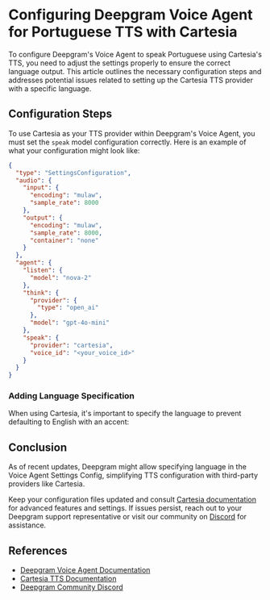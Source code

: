 # Configuring Deepgram Voice Agent for Portuguese TTS with Cartesia

To configure Deepgram's Voice Agent to speak Portuguese using Cartesia's TTS, you need to adjust the settings properly to ensure the correct language output. This article outlines the necessary configuration steps and addresses potential issues related to setting up the Cartesia TTS provider with a specific language.

## Configuration Steps

To use Cartesia as your TTS provider within Deepgram's Voice Agent, you must set the `speak` model configuration correctly. Here is an example of what your configuration might look like:

```json
{
  "type": "SettingsConfiguration",
  "audio": {
    "input": {
      "encoding": "mulaw",
      "sample_rate": 8000
    },
    "output": {
      "encoding": "mulaw",
      "sample_rate": 8000,
      "container": "none"
    }
  },
  "agent": {
    "listen": {
      "model": "nova-2"
    },
    "think": {
      "provider": {
        "type": "open_ai"
      },
      "model": "gpt-4o-mini"
    },
    "speak": {
      "provider": "cartesia",
      "voice_id": "<your_voice_id>"
    }
  }
}
```

### Adding Language Specification

When using Cartesia, it's important to specify the language to prevent defaulting to English with an accent:

## Conclusion

As of recent updates, Deepgram might allow specifying language in the Voice Agent Settings Config, simplifying TTS configuration with third-party providers like Cartesia.

Keep your configuration files updated and consult [Cartesia documentation](https://docs.cartesia.ai/get-started/overview) for advanced features and settings. If issues persist, reach out to your Deepgram support representative or visit our community on [Discord](https://discord.gg/deepgram) for assistance.

## References

- [Deepgram Voice Agent Documentation](https://developers.deepgram.com/docs/voice-agent)
- [Cartesia TTS Documentation](https://docs.cartesia.ai/get-started/overview)
- [Deepgram Community Discord](https://discord.gg/deepgram)
